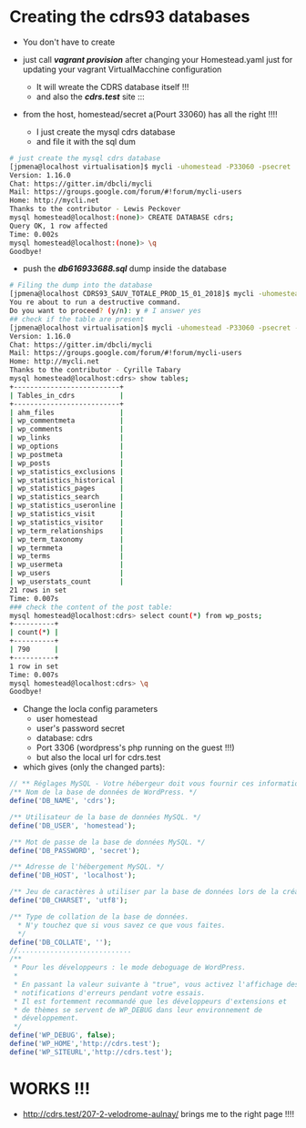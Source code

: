 # Creating the cdrs93 databases

* You don't have to create
* just call **_vagrant  provision_** after changing your Homestead.yaml just for updating your vagrant VirtualMacchine configuration 
  * It will wreate the CDRS database itself !!!
  * and also the **_cdrs.test_** site :::

* from the host, homestead/secret a(Pourt 33060) has all the right !!!!
    * I just create the mysql cdrs database 
    * and file it with the sql dum

```bash
# just create the mysql cdrs database
[jpmena@localhost virtualisation]$ mycli -uhomestead -P33060 -psecret
Version: 1.16.0
Chat: https://gitter.im/dbcli/mycli
Mail: https://groups.google.com/forum/#!forum/mycli-users
Home: http://mycli.net
Thanks to the contributor - Lewis Peckover
mysql homestead@localhost:(none)> CREATE DATABASE cdrs;
Query OK, 1 row affected
Time: 0.002s
mysql homestead@localhost:(none)> \q
Goodbye!
```

 * push the  _**db616933688.sql**_ dump inside the database

 ```bash
# Filing the dump into the database
[jpmena@localhost CDRS93_SAUV_TOTALE_PROD_15_01_2018]$ mycli -uhomestead -P33060 -psecret -Dcdrs < db616933688.sql
You re about to run a destructive command.
Do you want to proceed? (y/n): y # I answer yes
## check if the table are present
[jpmena@localhost virtualisation]$ mycli -uhomestead -P33060 -psecret -Dcdrs
Version: 1.16.0
Chat: https://gitter.im/dbcli/mycli
Mail: https://groups.google.com/forum/#!forum/mycli-users
Home: http://mycli.net
Thanks to the contributor - Cyrille Tabary
mysql homestead@localhost:cdrs> show tables;
+--------------------------+
| Tables_in_cdrs           |
+--------------------------+
| ahm_files                |
| wp_commentmeta           |
| wp_comments              |
| wp_links                 |
| wp_options               |
| wp_postmeta              |
| wp_posts                 |
| wp_statistics_exclusions |
| wp_statistics_historical |
| wp_statistics_pages      |
| wp_statistics_search     |
| wp_statistics_useronline |
| wp_statistics_visit      |
| wp_statistics_visitor    |
| wp_term_relationships    |
| wp_term_taxonomy         |
| wp_termmeta              |
| wp_terms                 |
| wp_usermeta              |
| wp_users                 |
| wp_userstats_count       |
21 rows in set
Time: 0.007s
### check the content of the post table:
mysql homestead@localhost:cdrs> select count(*) from wp_posts;
+----------+
| count(*) |
+----------+
| 790      |
+----------+
1 row in set
Time: 0.007s
mysql homestead@localhost:cdrs> \q
Goodbye!
 ```

 * Change the locla config parameters
    * user homestead
    * user's password secret
    * database: cdrs
    * Port 3306 (wordpress's php running on the guest !!!)
    * but also the local url for cdrs.test
* which gives (only the changed parts):

```php
// ** Réglages MySQL - Votre hébergeur doit vous fournir ces informations. ** //
/** Nom de la base de données de WordPress. */
define('DB_NAME', 'cdrs');

/** Utilisateur de la base de données MySQL. */
define('DB_USER', 'homestead');

/** Mot de passe de la base de données MySQL. */
define('DB_PASSWORD', 'secret');

/** Adresse de l'hébergement MySQL. */
define('DB_HOST', 'localhost');

/** Jeu de caractères à utiliser par la base de données lors de la création des tables. */
define('DB_CHARSET', 'utf8');

/** Type de collation de la base de données. 
  * N'y touchez que si vous savez ce que vous faites. 
  */
define('DB_COLLATE', '');
//............................
/** 
 * Pour les développeurs : le mode deboguage de WordPress.
 * 
 * En passant la valeur suivante à "true", vous activez l'affichage des
 * notifications d'erreurs pendant votre essais.
 * Il est fortemment recommandé que les développeurs d'extensions et
 * de thèmes se servent de WP_DEBUG dans leur environnement de 
 * développement.
 */ 
define('WP_DEBUG', false); 
define('WP_HOME','http://cdrs.test');
define('WP_SITEURL','http://cdrs.test');
```


# WORKS !!!

* <http://cdrs.test/207-2-velodrome-aulnay/> brings me to the right page !!!!